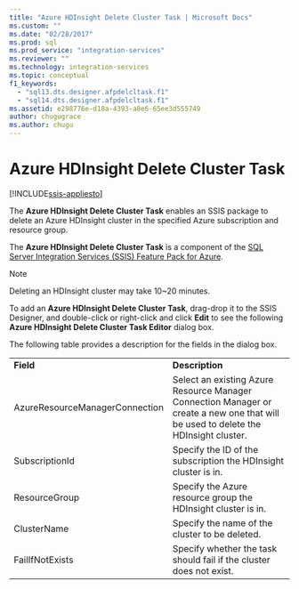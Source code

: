 ```yaml
---
title: "Azure HDInsight Delete Cluster Task | Microsoft Docs"
ms.custom: ""
ms.date: "02/28/2017"
ms.prod: sql
ms.prod_service: "integration-services"
ms.reviewer: ""
ms.technology: integration-services
ms.topic: conceptual
f1_keywords: 
  - "sql13.dts.designer.afpdelcltask.f1"
  - "sql14.dts.designer.afpdelcltask.f1"
ms.assetid: e298776e-d18a-4393-a8e6-65ee3d555749
author: chugugrace
ms.author: chugu
---
```

# Azure HDInsight Delete Cluster Task

[!INCLUDE[ssis-appliesto](../../includes/ssis-appliesto-ssvrpluslinux-asdb-asdw-xxx.md)]


The **Azure HDInsight Delete Cluster Task** enables an SSIS package to delete an Azure HDInsight cluster in the specified Azure subscription and resource group.
  
The **Azure HDInsight Delete Cluster Task** is a component of the [SQL Server Integration Services (SSIS) Feature Pack for Azure](../../integration-services/azure-feature-pack-for-integration-services-ssis.md).
  
> [!NOTE]
> Deleting an HDInsight cluster may take 10~20 minutes.  
  
To add an **Azure HDInsight Delete Cluster Task**, drag-drop it to the SSIS Designer, and double-click or right-click and click **Edit** to see the following **Azure HDInsight Delete Cluster Task Editor** dialog box.  
  
The following table provides a description for the fields in the dialog box.  
  
|||  
|-|-|  
|**Field**|**Description**|  
|AzureResourceManagerConnection|Select an existing Azure Resource Manager Connection Manager or create a new one that will be used to delete the HDInsight cluster.|
|SubscriptionId|Specify the ID of the subscription the HDInsight cluster is in.|
|ResourceGroup|Specify the Azure resource group the HDInsight cluster is in.|
|ClusterName|Specify the name of the cluster to be deleted.|  
|FailIfNotExists|Specify whether the task should fail if the cluster does not exist.|
